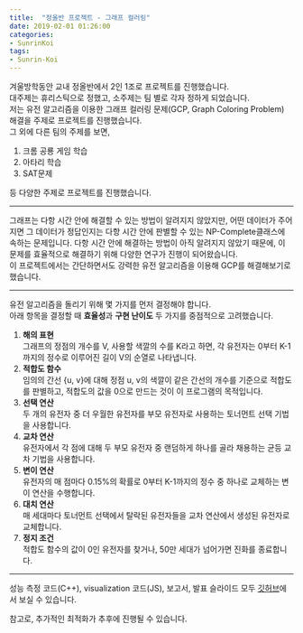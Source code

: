 ```yaml
---
title:  "정올반 프로젝트 - 그래프 컬러링"
date: 2019-02-01 01:26:00
categories:
- SunrinKoi
tags:
- Sunrin-Koi
---
```


겨울방학동안 교내 정올반에서 2인 1조로 프로젝트를 진행했습니다.<br>
대주제는 휴리스틱으로 정했고, 소주제는 팀 별로 각자 정하게 되었습니다.<br>
저는 유전 알고리즘을 이용한 그래프 컬러링 문제(GCP, Graph Coloring Problem) 해결을 주제로 프로젝트를 진행했습니다.<br>
그 외에 다른 팀의 주제를 보면,
1. 크롬 공룡 게임 학습
2. 아타리 학습
3. SAT문제

등 다양한 주제로 프로젝트를 진행했습니다.

---

그래프는 다항 시간 안에 해결할 수 있는 방법이 알려지지 않았지만, 어떤 데이터가 주어지면 그 데이터가 정답인지는 다항 시간 안에 판별할 수 있는 NP-Complete클래스에 속하는 문제입니다. 다항 시간 안에 해결하는 방법이 아직 알려지지 않았기 때문에, 이 문제를 효율적으로 해결하기 위해 다양한 연구가 진행이 되어왔습니다.<br>
이 프로젝트에서는 간단하면서도 강력한 유전 알고리즘을 이용해 GCP를 해결해보기로 했습니다.

---

유전 알고리즘을 돌리기 위해 몇 가지를 먼저 결정해야 합니다.<br>
아래 항목을 결정할 때 <b>효율성</b>과 <b>구현 난이도</b> 두 가지를 중점적으로 고려했습니다.

1. <b>해의 표현</b><br>
그래프의 정점의 개수를 V, 사용할 색깔의 수를 K라고 하면, 각 유전자는 0부터 K-1까지의 정수로 이루어진 길이 V의 순열로 나타냅니다.
2. <b>적합도 함수</b><br>
임의의 간선 {u, v}에 대해 정점 u, v의 색깔이 같은 간선의 개수를 기준으로 적합도를 판별하고, 적합도의 값을 0으로 만드는 것이 이 프로그램의 목적입니다.
3. <b>선택 연산</b><br>
두 개의 유전자 중 더 우월한 유전자를 부모 유전자로 사용하는 토너먼트 선택 기법을 사용합니다.
4. <b>교차 연산</b><bR>
유전자에서 각 점에 대해 두 부모 유전자 중 랜덤하게 하나를 골라 채용하는 균등 교차 기법을 사용합니다.
5. <b>변이 연산</b><br>
유전자의 매 점마다 0.15%의 확률로 0부터 K-1까지의 정수 중 하나로 교체하는 변이 연산을 수행합니다.
6. <b>대치 연산</b><br>
매 세대마다 토너먼트 선택에서 탈락된 유전자들을 교차 연산에서 생성된 유전자로 교체합니다.
7. <b>정지 조건</b><br>
적합도 함수의 값이 0인 유전자를 찾거나, 50만 세대가 넘어가면 진화를 종료합니다.

---

성능 측정 코드(C++), visualization 코드(JS), 보고서, 발표 슬라이드 모두 <a href = "https://github.com/justiceHui/GCP-by-GeneticAlgorithm/">깃허브</a>에서 보실 수 있습니다.

참고로, 추가적인 최적화가 추후에 진행될 수 있습니다.
